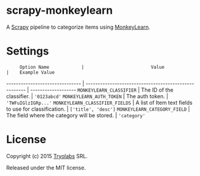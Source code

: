 # scrapy-monkeylearn

A [Scrapy][scrapy] pipeline to categorize items using [MonkeyLearn][ml].

# Settings

         Option Name            |                         Value                         |    Example Value
------------------------------- | ----------------------------------------------------- | -------------------
`MONKEYLEARN_CLASSIFIER`        | The ID of the classifier.                             | `'0123abcd'`
`MONKEYLEARN_AUTH_TOKEN`        | The auth token.                                       | `'TWFuIGlzIGRp...'`
`MONKEYLEARN_CLASSIFIER_FIELDS` | A list of Item text fields to use for classification. | `['title', 'desc']`
`MONKEYLEARN_CATEGORY_FIELD`    | The field where the category will be stored.          | `'category'`

# License

Copyright (c) 2015 [Tryolabs][tryo] SRL.

Released under the MIT license.

[scrapy]: http://scrapy.org/
[ml]: http://www.monkeylearn.com/
[tryo]: http://tryolabs.com/
